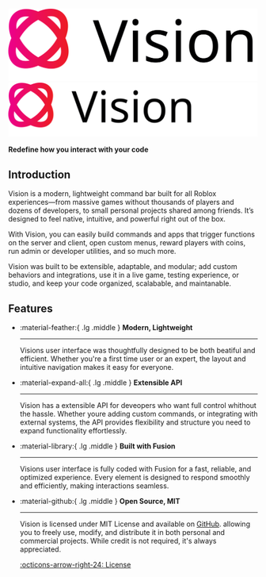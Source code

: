 ![Vision Logo](assets/home/vision-light-theme.svg#only-light)
![Vision Logo](assets/home/vision-dark-theme.svg#only-dark)

**Redefine how you interact with your code**

## Introduction
Vision is a modern, lightweight command bar built for all Roblox experiences—from massive games without thousands of players and dozens of developers, to small personal projects shared among friends. It’s designed to feel native, intuitive, and powerful right out of the box.

With Vision, you can easily build commands and apps that trigger functions on the server and client, open custom menus, reward players with coins, run admin or developer utilities, and so much more.

Vision was built to be extensible, adaptable, and modular; add custom behaviors and integrations, use it in a live game, testing experience, or studio, and keep your code organized, scalabable, and maintanable.

## Features
<div class="grid cards" markdown>

-   :material-feather:{ .lg .middle } __Modern, Lightweight__

    ---

    Visions user interface was thoughtfully designed to be both beatiful and efficient. Whether you're a first time user or an expert, the layout and intuitive navigation makes it easy for everyone.

-   :material-expand-all:{ .lg .middle } __Extensible API__

    ---

    Vision has a extensible API for deveopers who want full control whithout the hassle. Whether youre adding custom commands, or integrating with external systems, the API provides flexibility and structure you need to expand                 functionality effortlessly.

-   :material-library:{ .lg .middle } __Built with Fusion__

    ---

    Visions user interface is fully coded with Fusion for a fast, reliable, and optimized experience. Every element is designed to respond smoothly and efficiently, making interactions seamless.

-   :material-github:{ .lg .middle } __Open Source, MIT__

    ---

    Vision is licensed under MIT License and available on [GitHub](https://github.com/metatablesnow/Vision). allowing you to freely use, modify, and distribute it in both personal and commercial projects. While credit is not required, it's always appreciated.

    [:octicons-arrow-right-24: License](https://github.com/metatablesnow/Vision/blob/main/LICENSE)

</div>
